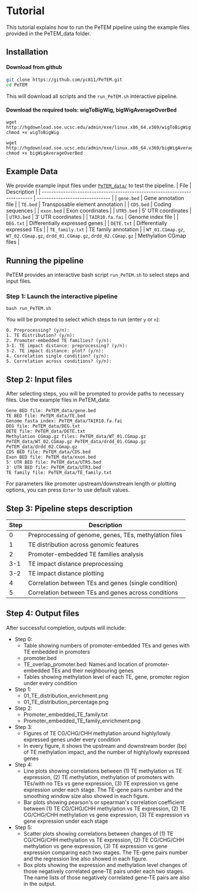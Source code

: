 # Tutorial
This tutorial explains how to run the PeTEM pipeline using the example files provided in the PeTEM_data folder.

## Installation
#### Download from github
```bash
git clone https://github.com/yc811/PeTEM.git
cd PeTEM
```
This will download all scripts and the `run_PeTEM.sh` interactive pipeline.

#### Download the required tools: wigToBigWig, bigWigAverageOverBed
```
wget http://hgdownload.soe.ucsc.edu/admin/exe/linux.x86_64.v369/wigToBigWig
chmod +x wigToBigWig

wget http://hgdownload.soe.ucsc.edu/admin/exe/linux.x86_64.v369/bigWigAverageOverBed
chmod +x bigWigAverageOverBed
```

##  Example Data
We provide example input files under [`PeTEM_data/`](PeTEM_data) to test the pipeline.
| File                                                                       | Description                     |
| -------------------------------------------------------------------------- | ------------------------------- |
| `gene.bed`                                                                 | Gene annotation file            |
| `TE.bed`                                                                   | Transposable element annotation |
| `CDS.bed`                                                                  | Coding sequences                |
| `exon.bed`                                                                 | Exon coordinates                |
| `UTR5.bed`                                                                 | 5′ UTR coordinates              |
| `UTR3.bed`                                                                 | 3′ UTR coordinates              |
| `TAIR10.fa.fai`                                                            | Genome index file               |
| `DEG.txt`                                                                  | Differentially expressed genes  |
| `DETE.txt`                                                                 | Differentially expressed TEs    |
| `TE_family.txt`                                                            | TE family annotation            |
| `WT_01.CGmap.gz`, `WT_02.CGmap.gz`, `drdd_01.CGmap.gz`, `drdd_02.CGmap.gz` | Methylation CGmap files         |


## Running the pipeline
PeTEM provides an interactive bash script `run_PeTEM.sh` to select steps and input files.

### Step 1: Launch the interactive pipeline
```
bash run_PeTEM.sh
```
You will be prompted to select which steps to run (enter `y` or `n`):
```
0. Preprocessing? (y/n):
1. TE distribution? (y/n):
2. Promoter-embedded TE families? (y/n):
3-1. TE impact distance: preprocessing? (y/n):
3-2. TE impact distance: plot? (y/n):
4. Correlation single condition? (y/n):
5. Correlation across conditions? (y/n):
```

## Step 2: Input files
After selecting steps, you will be prompted to provide paths to necessary files.
Use the example files in PeTEM_data:
```
Gene BED file: PeTEM_data/gene.bed
TE BED file: PeTEM_data/TE.bed
Genome fasta index: PeTEM_data/TAIR10.fa.fai
DEG file: PeTEM_data/DEG.txt
DETE file: PeTEM_data/DETE.txt
Methylation CGmap.gz files: PeTEM_data/WT_01.CGmap.gz PeTEM_data/WT_02.CGmap.gz PeTEM_data/drdd_01.CGmap.gz PeTEM_data/drdd_02.CGmap.gz
CDS BED file: PeTEM_data/CDS.bed
Exon BED file: PeTEM_data/exon.bed
5' UTR BED file: PeTEM_data/UTR5.bed
3' UTR BED file: PeTEM_data/UTR3.bed
TE family file: PeTEM_data/TE_family.txt
```
For parameters like promoter upstream/downstream length or plotting options, you can press `Enter` to use default values.

## Step 3: Pipeline steps description
| Step | Description                                            |
| ---- | ------------------------------------------------------ |
| 0    | Preprocessing of genome, genes, TEs, methylation files |
| 1    | TE distribution across genomic features                |
| 2    | Promoter-embedded TE families analysis                 |
| 3-1  | TE impact distance preprocessing                       |
| 3-2  | TE impact distance plotting                            |
| 4    | Correlation between TEs and genes (single condition)   |
| 5    | Correlation between TEs and genes across conditions    |

## Step 4: Output files
After successful completion, outputs will include:
* Step 0:
    * Table showing numbers of promoter-embedded TEs and genes with TE embedded in promoters
    * promoter.bed
    * TE_overlap_promoter.bed: Names and location of promoter-embedded TEs and their neighbouring genes
    * Tables showing methylation level of each TE, gene, promoter region under every condition
* Step 1:
    * 01_TE_distribution_enrichment.png
    * 01_TE_distribution_percentage.png
* Step 2:
    * Promoter_embedded_TE_family.txt
    * Promoter_embedded_TE_family_enrichment.png
* Step 3:
    * Figures of TE CG/CHG/CHH methylation around highly/lowly expressed genes under every condition
    * In every figure, it shows the upstream and downstream border (bp) of TE methylation impact, and the number of  highly/lowly expressed genes
* Step 4:
    * Line plots showing correlations between (1) TE methylation vs TE expression, (2) TE methylation, methylation of promoters with TEs/with no TEs vs gene expression, (3) TE expression vs gene expression under each stage. The TE-gene pairs number and the smoothing window size also showed in each figure.
    * Bar plots showing pearson's or spearman's correlation coefficient between (1) TE CG/CHG/CHH methylation vs TE expression, (2) TE CG/CHG/CHH methylation vs gene expression, (3) TE expression vs gene expression under each stage
* Step 5:
    * Scatter plots showing correlations between changes of (1) TE CG/CHG/CHH methylation vs TE expression, (2) TE CG/CHG/CHH methylation vs gene expression, (3) TE expression vs gene expression comparing each two stages. The TE-gene pairs number and the regression line also showed in each figure.
    * Box plots showing the expression and methylation level changes of those negatively correlated gene-TE pairs under each two stages. The name lists of those negatively correlated gene-TE pairs are also in the output.
